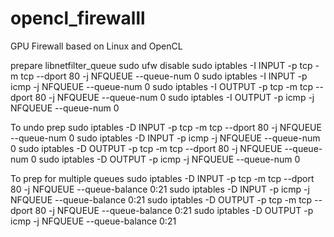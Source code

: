 # opencl_firewalll

GPU Firewall based on Linux and OpenCL

prepare libnetfilter_queue
sudo ufw disable
sudo iptables -I INPUT -p tcp -m tcp --dport 80 -j NFQUEUE --queue-num 0
sudo iptables -I INPUT -p icmp -j NFQUEUE --queue-num 0
sudo iptables -I OUTPUT -p tcp -m tcp --dport 80 -j NFQUEUE --queue-num 0
sudo iptables -I OUTPUT -p icmp -j NFQUEUE --queue-num 0

To undo prep
sudo iptables -D INPUT -p tcp -m tcp --dport 80 -j NFQUEUE --queue-num 0
sudo iptables -D INPUT -p icmp -j NFQUEUE --queue-num 0
sudo iptables -D OUTPUT -p tcp -m tcp --dport 80 -j NFQUEUE --queue-num 0
sudo iptables -D OUTPUT -p icmp -j NFQUEUE --queue-num 0

To prep for multiple queues
sudo iptables -D INPUT -p tcp -m tcp --dport 80 -j NFQUEUE --queue-balance 0:21
sudo iptables -D INPUT -p icmp -j NFQUEUE --queue-balance 0:21
sudo iptables -D OUTPUT -p tcp -m tcp --dport 80 -j NFQUEUE --queue-balance 0:21
sudo iptables -D OUTPUT -p icmp -j NFQUEUE --queue-balance 0:21
